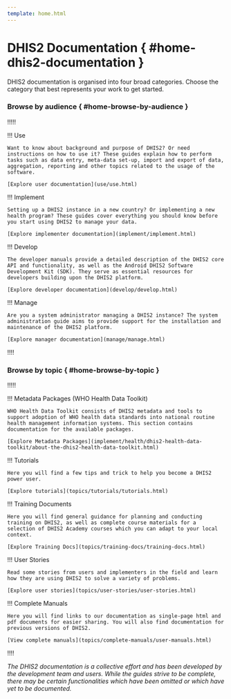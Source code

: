 ```yaml
---
template: home.html
---
```


# DHIS2 Documentation { #home-dhis2-documentation } 

DHIS2 documentation is organised into four broad categories. Choose the category that best represents your work to get started.

### Browse by audience { #home-browse-by-audience } 

!!!!!

!!! Use
    
    Want to know about background and purpose of DHIS2? Or need instructions on how to use it? These guides explain how to perform tasks such as data entry, meta-data set-up, import and export of data, aggregation, reporting and other topics related to the usage of the software. 

    [Explore user documentation](use/use.html)  


!!! Implement

    Setting up a DHIS2 instance in a new country? Or implementing a new health program? These guides cover everything you should know before you start using DHIS2 to manage your data.

    [Explore implementer documentation](implement/implement.html)

!!! Develop

    The developer manuals provide a detailed description of the DHIS2 core API and functionality, as well as the Android DHIS2 Software Development Kit (SDK). They serve as essential resources for developers building upon the DHIS2 platform.

    [Explore developer documentation](develop/develop.html)

!!! Manage
    
    Are you a system administrator managing a DHIS2 instance? The system administration guide aims to provide support for the installation and maintenance of the DHIS2 platform.

    [Explore manager documentation](manage/manage.html)

!!!!

### Browse by topic { #home-browse-by-topic } 

!!!!!

!!! Metadata Packages (WHO Health Data Toolkit)

    WHO Health Data Toolkit consists of DHIS2 metadata and tools to support adoption of WHO health data standards into national routine health management information systems. This section contains documentation for the available packages.

    [Explore Metadata Packages](implement/health/dhis2-health-data-toolkit/about-the-dhis2-health-data-toolkit.html)

!!! Tutorials

    Here you will find a few tips and trick to help you become a DHIS2 power user.
    
    [Explore tutorials](topics/tutorials/tutorials.html)

!!! Training Documents
    
    Here you will find general guidance for planning and conducting training on DHIS2, as well as complete course materials for a selection of DHIS2 Academy courses which you can adapt to your local context.

    [Explore Training Docs](topics/training-docs/training-docs.html)

!!! User Stories

    Read some stories from users and implementers in the field and learn how they are using DHIS2 to solve a variety of problems.
    
    [Explore user stories](topics/user-stories/user-stories.html)

!!! Complete Manuals

    Here you will find links to our documentation as single-page html and pdf documents for easier sharing. You will also find documentation for previous versions of DHIS2.
    
    [View complete manuals](topics/complete-manuals/user-manuals.html)

!!!!


*The DHIS2 documentation is a collective effort and has been developed by the development team and users. While the guides strive to be complete, there may be certain functionalities which have been omitted or which have yet to be documented.*
